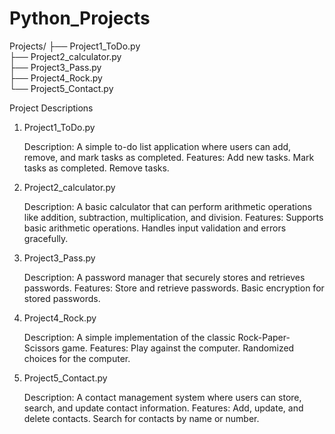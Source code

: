 # Python_Projects

Projects/
├── Project1_ToDo.py																																											
├── Project2_calculator.py																																										
├── Project3_Pass.py																																											
├── Project4_Rock.py																																											
└── Project5_Contact.py																																											

Project Descriptions
1. Project1_ToDo.py

    Description: A simple to-do list application where users can add, remove, and mark tasks as completed.
    Features:
        Add new tasks.
        Mark tasks as completed.
        Remove tasks.

2. Project2_calculator.py

    Description: A basic calculator that can perform arithmetic operations like addition, subtraction, multiplication, and division.
    Features:
        Supports basic arithmetic operations.
        Handles input validation and errors gracefully.

3. Project3_Pass.py

    Description: A password manager that securely stores and retrieves passwords.
    Features:
        Store and retrieve passwords.
        Basic encryption for stored passwords.

4. Project4_Rock.py

    Description: A simple implementation of the classic Rock-Paper-Scissors game.
    Features:
        Play against the computer.
        Randomized choices for the computer.

5. Project5_Contact.py

    Description: A contact management system where users can store, search, and update contact information.
    Features:
        Add, update, and delete contacts.
        Search for contacts by name or number.
